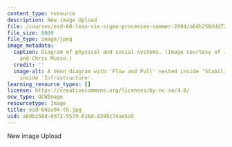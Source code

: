```yaml
---
content_type: resource
description: New image Upload
file: /courses/esd-60-lean-six-sigma-processes-summer-2004/a6db258ddd725579616d8399c74ae5a5_esd-60su04-th.jpg
file_size: 8009
file_type: image/jpeg
image_metadata:
  caption: Diagram of physical and social systems. (Image courtesy of Joel Cutcher-Gershenfeld
    and Chris Musso.)
  credit: ''
  image-alt: A Venn diagram with 'Flow and Pull' nested inside 'Stability', nested
    inside 'Infrastructure'.
learning_resource_types: []
license: https://creativecommons.org/licenses/by-nc-sa/4.0/
ocw_type: OCWImage
resourcetype: Image
title: esd-60su04-th.jpg
uid: a6db258d-dd72-5579-616d-8399c74ae5a5
---
```

New image Upload